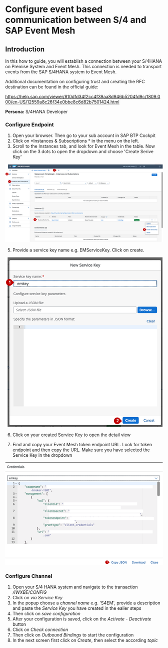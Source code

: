 # Configure event based communication between S/4 and SAP Event Mesh
## Introduction

In this how to guide, you will establish a connection between your S/4HANA on Premise System and Event Mesh. This connection is needed to transport events from the SAP S/4HANA system to Event Mesh. 

Additional documentation on configuring trust and creating the RFC destination can be found in the official guide:
 
https://help.sap.com/viewer/810dfd34f2cc4f39aa8d946b5204fd9c/1809.000/en-US/12559a8c26f34e0bbe8c6d82b7501424.html

**Persona:** S/4HANA Developer

### Configure Endpoint

1. Open your browser. Then go to your sub account in SAP BTP Cockpit 
2. Click on *Instances & Subscriptions * in the menu on the left.
3. Scroll to the Instances tab, and look for Event Mesh in the table. Now click on the 3 dots to open the dropdown and choose 'Create Serive Key'

 ![Open Event Mesh Instance](./images/EventBased1.png)
 
5. Provide a service key name e.g. EMServiceKey. Click on create.

 ![create key](./images/EventBased2.png)
 
6.  Click on your created Service Key to open the detail view
  
7. Find and copy your Event Mesh token endpoint URL. Look for token endpoint and then copy the URL. Make sure you have selected the Service Key in the dropdown

 ![Token Endpoint](./images/EventBased3.png)
 
 ### Configure Channel
 
 1. Open your S/4 HANA system and navigate to the transaction */IWXBE/CONFIG*
 2. Click on *via Service Key*
 3. In the popup choose a *channel name* e.g. 'S4EM', provide a description and paste the *Service Key* you have created in the ealier steps
 4. Then click on *save configuration*
 5. After your configuration is saved, click on the *Activate - Deactivate* button
 6. Click on *Check connection*
 7. Then click on *Outbound Bindings* to start the configuration
 8. In the next screen first click on *Create*, then select the according *topic*

